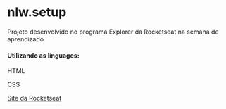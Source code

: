 # nlw.setup
Projeto desenvolvido no programa Explorer da Rocketseat na semana de aprendizado.

#### Utilizando as linguages:

HTML

CSS


[Site da Rocketseat](https://www.rocketseat.com.br)
